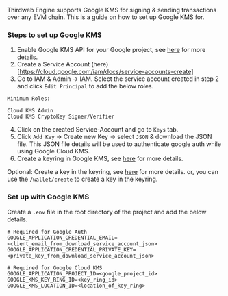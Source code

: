 Thirdweb Engine supports Google KMS for signing & sending transactions over any EVM chain. This is a guide on how to set up Google KMS for.

### Steps to set up Google KMS

1. Enable Google KMS API for your Google project, see [here](https://cloud.google.com/kms/docs/create-encryption-keys#before-you-begin) for more details.
2. Create a Service Account (here)[https://cloud.google.com/iam/docs/service-accounts-create]
3. Go to IAM & Admin -> IAM. Select the service account created in step 2 and click `Edit Principal` to add the below roles.

```
Minimum Roles:

Cloud KMS Admin
Cloud KMS CryptoKey Signer/Verifier
```

4. Click on the created Service-Account and go to `Keys` tab.
5. Click `Add Key` -> Create new Key -> select `JSON` & download the JSON file. This JSON file details will be used to authenticate google auth while using Google Cloud KMS.
6. Create a keyring in Google KMS, see [here](https://cloud.google.com/kms/docs/create-key-ring) for more details.

Optional: Create a key in the keyring, see [here](https://cloud.google.com/kms/docs/create-key) for more details. or, you can use the `/wallet/create` to create a key in the keyring.

### Set up with Google KMS

Create a `.env` file in the root directory of the project and add the below details.

```
# Required for Google Auth
GOOGLE_APPLICATION_CREDENTIAL_EMAIL=<client_email_from_download_service_account_json>
GOOGLE_APPLICATION_CREDENTIAL_PRIVATE_KEY=<private_key_from_download_service_account_json>

# Required for Google Cloud KMS
GOOGLE_APPLICATION_PROJECT_ID=<google_project_id>
GOOGLE_KMS_KEY_RING_ID=<key_ring_id>
GOOGLE_KMS_LOCATION_ID=<location_of_key_ring>
```
